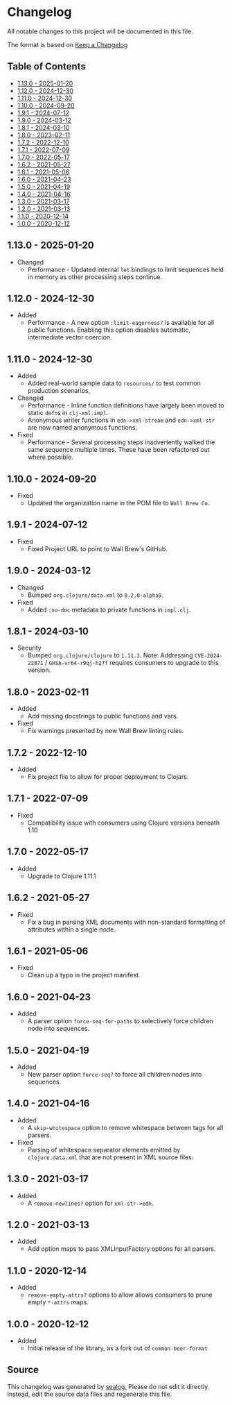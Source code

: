 # Changelog

All notable changes to this project will be documented in this file.

The format is based on [Keep a Changelog](https://keepachangelog.com/en/1.0.0/)

## Table of Contents

* [1.13.0 - 2025-01-20](#1130---2025-01-20)
* [1.12.0 - 2024-12-30](#1120---2024-12-30)
* [1.11.0 - 2024-12-30](#1110---2024-12-30)
* [1.10.0 - 2024-09-20](#1100---2024-09-20)
* [1.9.1 - 2024-07-12](#191---2024-07-12)
* [1.9.0 - 2024-03-12](#190---2024-03-12)
* [1.8.1 - 2024-03-10](#181---2024-03-10)
* [1.8.0 - 2023-02-11](#180---2023-02-11)
* [1.7.2 - 2022-12-10](#172---2022-12-10)
* [1.7.1 - 2022-07-09](#171---2022-07-09)
* [1.7.0 - 2022-05-17](#170---2022-05-17)
* [1.6.2 - 2021-05-27](#162---2021-05-27)
* [1.6.1 - 2021-05-06](#161---2021-05-06)
* [1.6.0 - 2021-04-23](#160---2021-04-23)
* [1.5.0 - 2021-04-19](#150---2021-04-19)
* [1.4.0 - 2021-04-16](#140---2021-04-16)
* [1.3.0 - 2021-03-17](#130---2021-03-17)
* [1.2.0 - 2021-03-13](#120---2021-03-13)
* [1.1.0 - 2020-12-14](#110---2020-12-14)
* [1.0.0 - 2020-12-12](#100---2020-12-12)

## 1.13.0 - 2025-01-20

* Changed
  * Performance - Updated internal `let` bindings to limit sequences held in memory as other processing steps continue.

## 1.12.0 - 2024-12-30

* Added
  * Performance - A new option `:limit-eagerness?` is available for all public functions. Enabling this option disables automatic, intermediate vector coercion.

## 1.11.0 - 2024-12-30

* Added
  * Added real-world sample data to `resources/` to test common production scenarios,
* Changed
  * Performance - Inline function definitions have largely been moved to static `defn`s in `clj-xml.impl`.
  * Anonymous writer functions in `edn->xml-stream` and `edn->xml-str` are now named anonymous functions.
* Fixed
  * Performance - Several processing steps inadvertently walked the same sequence multiple times. These have been refactored out where possible.

## 1.10.0 - 2024-09-20

* Fixed
  * Updated the organization name in the POM file to `Wall Brew Co.`

## 1.9.1 - 2024-07-12

* Fixed
  * Fixed Project URL to point to Wall Brew's GitHub.

## 1.9.0 - 2024-03-12

* Changed
  * Bumped `org.clojure/data.xml` to `0.2.0-alpha9`.
* Fixed
  * Added `:no-doc` metadata to private functions in `impl.clj`.

## 1.8.1 - 2024-03-10

* Security
  * Bumped `org.clojure/clojure` to `1.11.2`. Note: Addressing `CVE-2024-22871` / `GHSA-vr64-r9qj-h27f` requires consumers to upgrade to this version.

## 1.8.0 - 2023-02-11

* Added
  * Add missing docstrings to public functions and vars.
* Fixed
  * Fix warnings presented by new Wall Brew linting rules.

## 1.7.2 - 2022-12-10

* Added
  * Fix project file to allow for proper deployment to Clojars.

## 1.7.1 - 2022-07-09

* Fixed
  * Compatibility issue with consumers using Clojure versions beneath 1.10

## 1.7.0 - 2022-05-17

* Added
  * Upgrade to Clojure 1.11.1

## 1.6.2 - 2021-05-27

* Fixed
  * Fix a bug in parsing XML documents with non-standard formatting of attributes within a single node.

## 1.6.1 - 2021-05-06

* Fixed
  * Clean up a typo in the project manifest.

## 1.6.0 - 2021-04-23

* Added
  * A parser option `force-seq-for-paths` to selectively force children node into sequences.

## 1.5.0 - 2021-04-19

* Added
  * New parser option `force-seq?` to force all children nodes into sequences.

## 1.4.0 - 2021-04-16

* Added
  * A `skip-whitespace` option to remove whitespace between tags for all parsers.
* Fixed
  * Parsing of whitespace separator elements emitted by `clojure.data.xml` that are not present in XML source files.

## 1.3.0 - 2021-03-17

* Added
  * A `remove-newlines?` option for `xml-str->edn`.

## 1.2.0 - 2021-03-13

* Added
  * Add option maps to pass XMLInputFactory options for all parsers.

## 1.1.0 - 2020-12-14

* Added
  * `remove-empty-attrs?` options to allow allows consumers to prune empty `*-attrs` maps.

## 1.0.0 - 2020-12-12

* Added
  * Initial release of the library, as a fork out of `common-beer-format`

## Source

This changelog was generated by [sealog.](https://github.com/Wall-Brew-Co/lein-sealog)
Please do not edit it directly. Instead, edit the source data files and regenerate this file.
